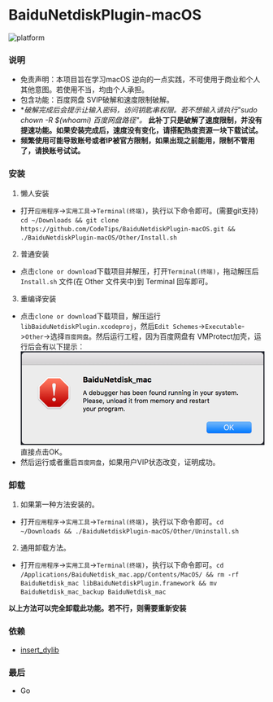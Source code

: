 # BaiduNetdiskPlugin-macOS

![platform](https://img.shields.io/badge/platform-macos-lightgrey.svg)  

### 说明
* 免责声明：本项目旨在学习macOS 逆向的一点实践，不可使用于商业和个人其他意图。若使用不当，均由个人承担。
* 包含功能：百度网盘 SVIP破解和速度限制破解。
* **破解完成后会提示让输入密码，访问钥匙串权限。若不想输入请执行"sudo chown -R $(whoami) 百度网盘路径"。* **此补丁只是破解了速度限制，并没有提速功能。如果安装完成后，速度没有变化，请搭配热度资源一块下载试试。**
* **频繁使用可能导致账号或者IP被官方限制，如果出现之前能用，限制不管用了，请换账号试试。**


### 安装

1. 懒人安装
* 打开`应用程序`->`实用工具`->`Terminal(终端)`，执行以下命令即可。(需要git支持)
`cd ~/Downloads && git clone https://github.com/CodeTips/BaiduNetdiskPlugin-macOS.git && ./BaiduNetdiskPlugin-macOS/Other/Install.sh`
2. 普通安装
* 点击`clone or download`下载项目并解压，打开`Terminal(终端)`，拖动解压后`Install.sh` 文件(在 Other 文件夹中)到 Terminal 回车即可。
3. 重编译安装
* 点击`clone or download`下载项目，解压运行`libBaiduNetdiskPlugin.xcodeproj`，然后`Edit Schemes`->`Executable`->`Other`->选择`百度网盘`。然后运行工程，因为百度网盘有 VMProtect加壳，运行后会有以下提示：
![baidubetdiskplugin_2](./Other/Screenshots/baidubetdiskplugin_2.png)
直接点击OK。
* 然后运行或者重启`百度网盘`，如果用户VIP状态改变，证明成功。

### 卸载

 1. 如果第一种方法安装的。
 * 打开`应用程序`->`实用工具`->`Terminal(终端)`，执行以下命令即可。`cd ~/Downloads && ./BaiduNetdiskPlugin-macOS/Other/Uninstall.sh`
 2. 通用卸载方法。
 * 打开`应用程序`->`实用工具`->`Terminal(终端)`，执行以下命令即可。`cd /Applications/BaiduNetdisk_mac.app/Contents/MacOS/ && rm -rf BaiduNetdisk_mac libBaiduNetdiskPlugin.framework && mv BaiduNetdisk_mac_backup BaiduNetdisk_mac`

**以上方法可以完全卸载此功能。若不行，则需要重新安装**
 
### 依赖

* [insert_dylib](https://github.com/Tyilo/insert_dylib)

### 最后
* Go

